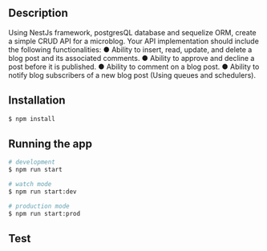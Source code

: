 ## Description

Using NestJs framework, postgresQL database and sequelize ORM, create a simple CRUD API for a microblog.
Your API implementation should include the following functionalities:
● Ability to insert, read, update, and delete a blog post and its associated comments. 
● Ability to approve and decline a post before it is published.
● Ability to comment on a blog post.
● Ability to notify blog subscribers of a new blog post (Using queues and schedulers).

## Installation

```bash
$ npm install
```

## Running the app

```bash
# development
$ npm run start

# watch mode
$ npm run start:dev

# production mode
$ npm run start:prod
```

## Test

```bash

```





